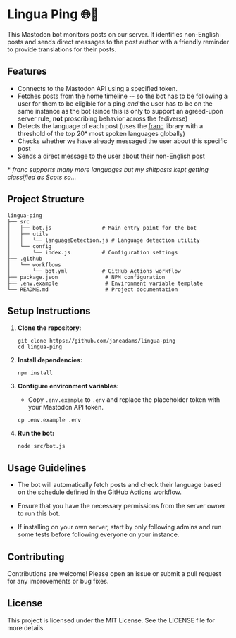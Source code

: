 # Lingua Ping 🌐🔔

This Mastodon bot monitors posts on our server. It identifies non-English posts and sends direct messages to the post author with a friendly reminder to provide translations for their posts.

## Features

- Connects to the Mastodon API using a specified token.
- Fetches posts from the home timeline -- so the bot has to be following a user for them to be eligible for a ping *and* the user has to be on the same instance as the bot (since this is only to support an agreed-upon server rule, **not** proscribing behavior across the fediverse)
- Detects the language of each post (uses the [franc](https://github.com/wooorm/franc) library with a threshold of the top 20* most spoken languages globally)
- Checks whether we have already messaged the user about this specific post
- Sends a direct message to the user about their non-English post

\* _franc supports many more languages but my shitposts kept getting classified as Scots so..._

## Project Structure

```
lingua-ping
├── src
│   ├── bot.js                # Main entry point for the bot
│   ├── utils
│   │   └── languageDetection.js # Language detection utility
│   └── config
│       └── index.js          # Configuration settings
├── .github
│   └── workflows
│       └── bot.yml           # GitHub Actions workflow
├── package.json               # NPM configuration
├── .env.example               # Environment variable template
└── README.md                  # Project documentation
```

## Setup Instructions

1. **Clone the repository:**
   ```
   git clone https://github.com/janeadams/lingua-ping
   cd lingua-ping
   ```

2. **Install dependencies:**
   ```
   npm install
   ```

3. **Configure environment variables:**
   - Copy `.env.example` to `.env` and replace the placeholder token with your Mastodon API token.
   ```
   cp .env.example .env
   ```

4. **Run the bot:**
   ```
   node src/bot.js
   ```

## Usage Guidelines

- The bot will automatically fetch posts and check their language based on the schedule defined in the GitHub Actions workflow.

- Ensure that you have the necessary permissions from the server owner to run this bot.

- If installing on your own server, start by only following admins and run some tests before following everyone on your instance.

## Contributing

Contributions are welcome! Please open an issue or submit a pull request for any improvements or bug fixes.

## License

This project is licensed under the MIT License. See the LICENSE file for more details.